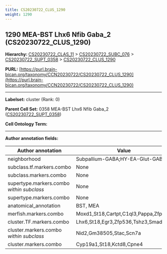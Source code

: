 ```yaml
---
title: CS20230722_CLUS_1290
weight: 1290
---
```

## 1290 MEA-BST Lhx6 Nfib Gaba_2 (CS20230722_CLUS_1290)
<b>Hierarchy: </b>
[CS20230722_CLAS_11](../CS20230722_CLAS_11) >
[CS20230722_SUBC_076](../CS20230722_SUBC_076) >
[CS20230722_SUPT_0358](../CS20230722_SUPT_0358) >
[CS20230722_CLUS_1290](../CS20230722_CLUS_1290)

**PURL:** [https://purl.brain-bican.org/taxonomy/CCN20230722/CS20230722_CLUS_1290](https://purl.brain-bican.org/taxonomy/CCN20230722/CS20230722_CLUS_1290)

---


**Labelset:** cluster (Rank: 0)

**Parent Cell Set:** 0358 MEA-BST Lhx6 Nfib Gaba_2 ([CS20230722_SUPT_0358](../CS20230722_SUPT_0358))



**Cell Ontology Term:** 

[MARKER GENES.]: #


---

[TRANSFERRED ANNOTATIONS.]: #


[AUTHOR ANNOTATION FIELDS.]: #


**Author annotation fields:**

| Author annotation | Value |
|-------------------|-------|
|neighborhood|Subpallium-GABA;HY-EA-Glut-GABA|
|subclass.tf.markers.combo|None|
|subclass.markers.combo|None|
|supertype.markers.combo _within subclass_|None|
|supertype.markers.combo|None|
|anatomical_annotation|BST, MEA|
|merfish.markers.combo|Moxd1,St18,Cartpt,C1ql3,Pappa,Zfp536|
|cluster.TF.markers.combo|Lhx6,St18,Egr3,Zfp536,Tshz3,Smad3|
|cluster.markers.combo _within subclass_|Nid2,Gm38505,Stac,Scn7a|
|cluster.markers.combo|Cyp19a1,St18,Kctd8,Cpne4|
